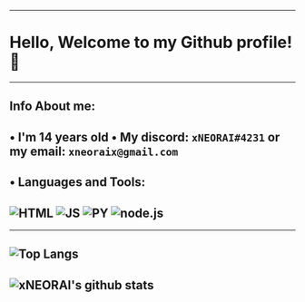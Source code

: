 ---------------------------------------------------------------------------------------------------
# Hello, Welcome to my Github profile!👋
---------------------------------------------------------------------------------------------------
Info About me:
---------------------------------------------------------------------------------------------------
• I'm 14 years old
• My discord: `xNEORAI#4231` or my email: `xneoraix@gmail.com`
---------------------------------------------------------------------------------------------------


• Languages and Tools:
---------------------------------------------------------------------------------------------------
![HTML](https://icon-icons.com/icons2/1098/PNG/32/1485481300-38_78657.png)
![JS](https://icon-icons.com/icons2/1451/PNG/32/jsfolder_99356.png)
![PY](https://icon-icons.com/icons2/627/PNG/32/py-file-outlined-interface-symbol_icon-icons.com_57514.png)
![node.js](https://icon-icons.com/icons2/2415/PNG/32/nodejs_original_wordmark_logo_icon_146412.png)
---------------------------------------------------------------------------------------------------

---------------------------------------------------------------------------------------------------
![Top Langs](https://github-readme-stats.vercel.app/api/top-langs/?username=xNEORAI&layout=compact&theme=tokyonight)
---------------------------------------------------------------------------------------------------
![xNEORAI's github stats](https://github-readme-stats.vercel.app/api?username=xNEORAI&show_icons=true&theme=tokyonight)
---------------------------------------------------------------------------------------------------
<!--
**xNEORAI/xNEORAI** is a ✨ _special_ ✨ repository because its `README.md` (this file) appears on your GitHub profile.
